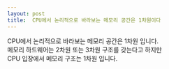 ```yaml
---
layout: post
title:  CPU에서 논리적으로 바라보는 메모리 공간은 1차원이다
---
```


CPU에서 논리적으로 바라보는 메모리 공간은 1차원 입니다.  
메모리 하드웨어는 2차원 또는 3차원 구조를 갖는다고 하지만  
CPU 입장에서 메모리 구조는 1차원 입니다.  

